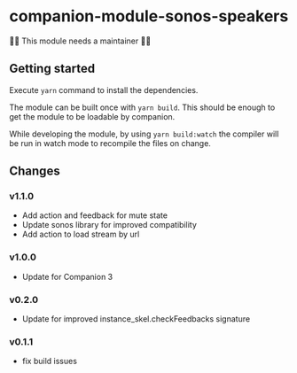 # companion-module-sonos-speakers

🛑🛑 This module needs a maintainer 🛑🛑

## Getting started

Execute `yarn` command to install the dependencies.

The module can be built once with `yarn build`. This should be enough to get the module to be loadable by companion.

While developing the module, by using `yarn build:watch` the compiler will be run in watch mode to recompile the files on change.

## Changes

### v1.1.0

- Add action and feedback for mute state
- Update sonos library for improved compatibility
- Add action to load stream by url

### v1.0.0

- Update for Companion 3

### v0.2.0

- Update for improved instance_skel.checkFeedbacks signature

### v0.1.1

- fix build issues
